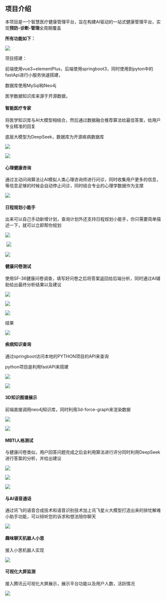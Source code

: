## 项目介绍

本项目是一个智慧医疗健康管理平台，旨在构建AI驱动的一站式健康管理平台，实现**预防-诊断-管理**全周期覆盖



**所有功能如下：**

![](https://pic1.imgdb.cn/item/67ebc8ea0ba3d5a1d7e91dd9.png)





项目搭建：

前端使用vue3+elementPlus，后端使用springboot3，同时使用到pyton中的fastApi进行小服务快速搭建，

数据库使用MySql和Neo4j

医学数据知识库来源于开源数据，





#### **智能医疗专家**

将医学知识库与AI大模型相结合，然后通过数据融合推荐算法给最佳答案，给用户专业精准的回复

底层大模型为DeepSeek，数据库为开源疾病数据库

![](https://pic1.imgdb.cn/item/67ebc9ed0ba3d5a1d7e91e0d.png)

![](https://pic1.imgdb.cn/item/67ebd6720ba3d5a1d7e93f87.png)





#### 心理健康咨询

通过主动问询算法让AI模拟人类心理咨询师进行问诊，同时收集用户更多的信息，等信息足够的时候会自动停止问诊，同时结合专业的心理学数据作为支撑

![](https://pic1.imgdb.cn/item/67ebcd9d0ba3d5a1d7e9239f.png)





#### 日程规划小能手

出来可以自己手动新增计划，查询计划外还支持日程规划小能手，你只需要简单描述一下，就可以立即帮你规划

![](https://pic1.imgdb.cn/item/67ebcf080ba3d5a1d7e92837.png)

​	![](https://pic1.imgdb.cn/item/67ebd2850ba3d5a1d7e93348.png)

![](https://pic1.imgdb.cn/item/67ebd29f0ba3d5a1d7e93397.png)





#### **健康问卷测试**

使用SF-36健康问卷调查，填写好问卷之后将答案返回给后端分析，同时通过AI辅助给出最终分析结果以及建议



![](https://pic1.imgdb.cn/item/67ebca880ba3d5a1d7e91e1c.png)

![](https://pic1.imgdb.cn/item/67ebcad20ba3d5a1d7e91e2a.png)

![](https://pic1.imgdb.cn/item/67ebd6f70ba3d5a1d7e9410c.png)

结果

![](https://pic1.imgdb.cn/item/67ebcbaa0ba3d5a1d7e91e5a.png)

#### 疾病知识查询

通过springboot访问本地的PYTHON项目的API来查询

python项目是利用fastAPI来搭建

![](https://pic1.imgdb.cn/item/67ebcbd40ba3d5a1d7e91e64.png)

![](https://pic1.imgdb.cn/item/67ebd7260ba3d5a1d7e941be.png)





#### 3D知识图谱展示

前端直接调用neo4j知识库，同时利用3d-force-graph来渲染数据

![](https://pic1.imgdb.cn/item/67ebcc720ba3d5a1d7e91fbc.png)

![](https://pic1.imgdb.cn/item/67ebccd10ba3d5a1d7e920f9.png)





#### MBTI人格测试

与健康问卷类似，用户回答问题完成之后会利用算法进行评分同时利用DeepSeek进行答案的分析，并给出建议

![](https://pic1.imgdb.cn/item/67ebd2c50ba3d5a1d7e9340d.png)

![](https://pic1.imgdb.cn/item/67ebd3390ba3d5a1d7e9358b.png)

![](https://pic1.imgdb.cn/item/67ebd34c0ba3d5a1d7e935cd.png)







#### 与AI语音通话

通过讯飞的语音合成技术和语音识别技术加上讯飞星火大模型打造出来的排忧解难小助手功能，可以倾听您的诉求和想法陪你聊天

![](https://pic1.imgdb.cn/item/67ebd36d0ba3d5a1d7e93633.png)







#### 趣味聊天机器人小思

接入小思机器人实现

![](https://pic1.imgdb.cn/item/67ebd3dc0ba3d5a1d7e93781.png)





#### 可视化大屏监测

接入腾讯云可视化大屏展示，展示平台功能以及用户人数，活跃情况

![](https://pic1.imgdb.cn/item/67ebd5670ba3d5a1d7e93c67.png)